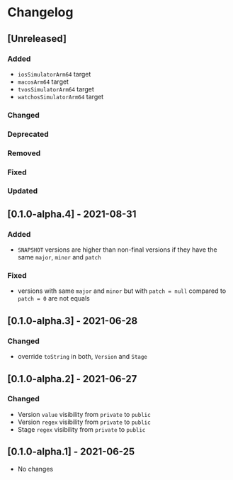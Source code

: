 # Changelog

## [Unreleased]

### Added
- `iosSimulatorArm64` target
- `macosArm64` target
- `tvosSimulatorArm64` target
- `watchosSimulatorArm64` target

### Changed

### Deprecated

### Removed

### Fixed

### Updated


## [0.1.0-alpha.4] - 2021-08-31

### Added
- `SNAPSHOT` versions are higher than non-final versions if they have the same `major`, `minor` and
  `patch`

### Fixed
- versions with same `major` and `minor` but with `patch = null` compared to `patch = 0` are not 
  equals

## [0.1.0-alpha.3] - 2021-06-28

### Changed
- override `toString` in both, `Version` and `Stage`

## [0.1.0-alpha.2] - 2021-06-27

### Changed
- Version `value` visibility from `private` to `public`
- Version `regex` visibility from `private` to `public`
- Stage `regex` visibility from `private` to `public`

## [0.1.0-alpha.1] - 2021-06-25
- No changes
